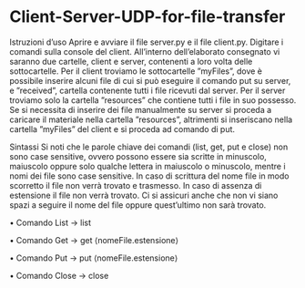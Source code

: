 # Client-Server-UDP-for-file-transfer

Istruzioni d’uso
Aprire e avviare il file server.py e il file client.py.
Digitare i comandi sulla console del client.
All’interno dell’elaborato consegnato vi saranno due cartelle, client e server,
contenenti a loro volta delle sottocartelle. Per il client troviamo le sottocartelle
”myFiles”, dove è possibile inserire alcuni file di cui si può eseguire il
comando put su server, e ”received”, cartella contenente tutti i file ricevuti
dal server. Per il server troviamo solo la cartella ”resources” che contiene
tutti i file in suo possesso. Se si necessita di inserire dei file manualmente su
server si proceda a caricare il materiale nella cartella ”resources”, altrimenti
si inseriscano nella cartella ”myFiles” del client e si proceda ad comando di
put.

Sintassi
Si noti che le parole chiave dei comandi (list, get, put e close) non sono case
sensitive, ovvero possono essere sia scritte in minuscolo, maiuscolo oppure
solo qualche lettera in maiuscolo o minuscolo, mentre i nomi dei file sono
case sensitive. In caso di scrittura del nome file in modo scorretto il file non
verrà trovato e trasmesso. In caso di assenza di estensione il file non verrà
trovato. Ci si assicuri anche che non vi siano spazi a seguire il nome del file
oppure quest’ultimo non sarà trovato.

• Comando List → list

• Comando Get → get ⟨nomeFile.estensione⟩

• Comando Put → put ⟨nomeFile.estensione⟩

• Comando Close → close


